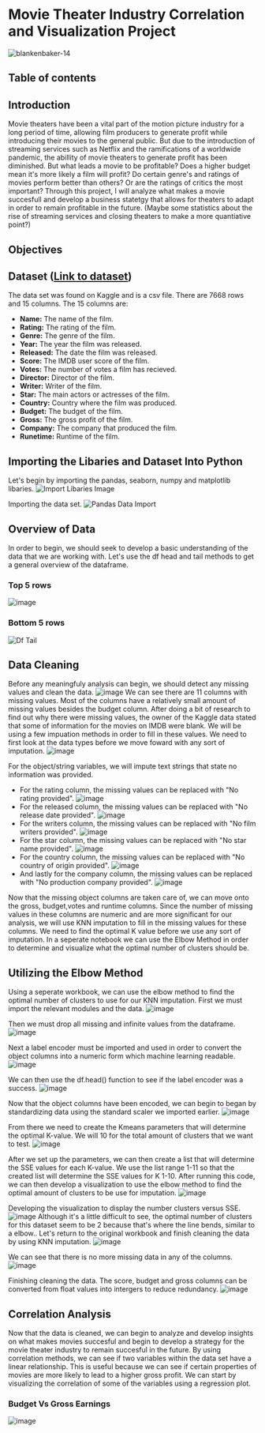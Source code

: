 # Movie Theater Industry Correlation and Visualization Project


![blankenbaker-14](https://user-images.githubusercontent.com/115194266/211164070-aa772601-c268-49c7-aa1c-1e6de74502e3.jpg)
## Table of contents
## Introduction
Movie theaters have been a vital part of the motion picture industry for a long period of time, allowing film producers to generate profit while introducing their movies to the general public. But due to the introduction of streaming services such as Netflix and the ramifications of a worldwide pandemic, the abillity of movie theaters to generate profit has been diminished. But what leads a movie to be profitable? Does a higher budget mean it's more likely a film will profit? Do certain genre's and ratings of movies perform better than others? Or are the ratings of critics the most important? Through this project, I will analyze what makes a movie succesfull and develop a business statetgy that allows for theaters to adapt in order to remain profitable in the future. (Maybe some statistics about the rise of streaming services and closing theaters to make a more quantiative point?)

## Objectives

## Dataset ([Link to dataset](https://www.kaggle.com/datasets/danielgrijalvas/movies))
The data set was found on Kaggle and is a csv file. There are 7668 rows and 15 columns. The 15 columns are:
* **Name:** The name of the film.
* **Rating:** The rating of the film.
* **Genre:** The genre of the film.
* **Year:** The year the film was released.
* **Released:** The date the film was released.
* **Score:** The IMDB user score of the film.
* **Votes:** The number of votes a film has recieved.
* **Director:** Director of the film.
* **Writer:** Writer of the film.
* **Star:** The main actors or actresses of the film.
* **Country:** Country where the film was produced.
* **Budget:** The budget of the film.
* **Gross:** The gross profit of the film.
* **Company:** The company that produced the film.
* **Runetime:** Runtime of the film.

## Importing the Libaries and Dataset Into Python
Let's begin by importing the pandas, seaborn, numpy and matplotlib libaries. 
![Import Libaries Image](https://user-images.githubusercontent.com/115194266/211173986-a20effb5-10a5-4a46-bd06-3a8c95e85f7c.JPG)

Importing the data set.
![Pandas Data Import](https://user-images.githubusercontent.com/115194266/211174190-bd309ce2-8f29-4127-942d-1bc6fbd5573e.JPG)

## Overview of Data
In order to begin, we should seek to develop a basic understanding of the data that we are working with. Let's use the df head and tail methods to get a general overview of the dataframe. 
### Top 5 rows
![image](https://user-images.githubusercontent.com/115194266/211916457-1d0d36ee-f973-4e41-aada-8be02e4e433b.png)
### Bottom 5 rows
![Df Tail](https://user-images.githubusercontent.com/115194266/211174541-fab3bd72-51e2-4408-9600-b6af85bec25b.JPG)

## Data Cleaning
Before any meaningfuly analysis can begin, we should detect any missing values and clean the data. 
![image](https://user-images.githubusercontent.com/115194266/211684627-fbcaacf2-343d-4608-b3b5-0d78198ea77e.png)
We can see there are 11 columns with missing values. Most of the columns have a relatively small amount of missing values besides the budget column. After doing a bit of research to find out why there were missing values, the owner of the Kaggle data stated that some of information for the movies on IMDB were blank. We will be using a few impuation methods in order to fill in these values. We need to first look at the data types before we move foward with any sort of imputation. 
![image](https://user-images.githubusercontent.com/115194266/211686216-52ae2ac4-15c6-4655-b78f-ad343df6b2da.png)

For the object/string variables, we will impute text strings that state no information was provided.
* For the rating column, the missing values can be replaced with "No rating provided".
![image](https://user-images.githubusercontent.com/115194266/211686877-f594635f-8d89-47cc-ad7a-44011eafdb0e.png)
* For the released column, the missing values can be replaced with "No release date provided".
![image](https://user-images.githubusercontent.com/115194266/211687681-4e1c2ba2-3774-4fa5-8b1f-41fd8cf5c7df.png)
* For the writers column, the missing values can be replaced with "No film writers provided".
![image](https://user-images.githubusercontent.com/115194266/211687627-971c3d60-ca9b-41d2-93b2-faf24ab3bcff.png)
* For the star column, the missing values can be replaced with "No star name provided".
![image](https://user-images.githubusercontent.com/115194266/211687843-e01c053a-6c16-4333-bcb3-f4b615f74615.png)
* For the country column, the missing values can be replaced with "No country of origin provided".
![image](https://user-images.githubusercontent.com/115194266/211916613-dc5a0884-5b3e-441b-b61e-0d7a34756c98.png)
* And lastly for the company column, the missing values can be replaced with "No production company provided".
![image](https://user-images.githubusercontent.com/115194266/211916657-9ac5149c-24a5-4de3-84dd-1b6c2876a20c.png)

Now that the missing object columns are taken care of, we can move onto the gross, budget,votes and runtime columns. Since the number of missing values in these columns are numeric and are more significant for our analysis, we will use KNN imputation to fill in the missing values for these columns. We need to find the optimal K value before we use any sort of imputation. In a seperate notebook we can use the Elbow Method in order to determine and visualize what the optimal number of clusters should be.

## Utilizing the Elbow Method
Using a seperate workbook, we can use the elbow method to find the optimal number of clusters to use for our KNN imputation. First we must import the relevant modules  and the data. 
![image](https://user-images.githubusercontent.com/115194266/211922559-99a338e3-cd6c-419e-a3b5-2d53afaa8884.png)

Then we must drop all missing and infinite values from the dataframe. 
![image](https://user-images.githubusercontent.com/115194266/211919943-3062062c-5295-4532-a726-2bc97f53e24d.png)

Next a label encoder must be imported and used in order to convert the object columns into a numeric form which machine learning readable. 
![image](https://user-images.githubusercontent.com/115194266/211920254-9b57fe54-9020-4ddc-9e1d-d2669e15d82f.png)

We can then use the df.head() function to see if the label encoder was a success.
![image](https://user-images.githubusercontent.com/115194266/211920368-867108cd-7ea4-42a5-af7c-d1c999554b5e.png)

Now that the object columns have been encoded, we can begin to began by standardizing data using the standard scaler we imported earlier.
![image](https://user-images.githubusercontent.com/115194266/211923011-df75e28f-2bd0-4e0a-94a7-b3a84866af36.png)

From there we need to create the Kmeans parameters that will determine the optimal K-value. We will 10 for the total amount of clusters that we want to test.
![image](https://user-images.githubusercontent.com/115194266/211923408-ee81b167-1e36-4951-82ff-179dfcce0cea.png)

After we set up the parameters, we can then create a list that will determine the SSE values for each K-value. We use the list range 1-11 so that the created list will determine the SSE values for K 1-10. After running this code, we can then develop a visualization to use the elbow method to find the optimal amount of clusters to be use for imputation.
![image](https://user-images.githubusercontent.com/115194266/211924463-f65420a1-c206-4ac1-98cf-e866ba456c0d.png)

Developing the visualization to display the number clusters versus SSE.
![image](https://user-images.githubusercontent.com/115194266/211924863-b4fc9735-a301-4a7f-aecc-9cabc754ccf4.png)
Although it's a little difficult to see, the optimal number of clusters for this dataset seem to be 2 because that's where the line bends, similar to a elbow.. Let's return to the original workbook and finish cleaning the data by using KNN imputation.
![image](https://user-images.githubusercontent.com/115194266/211925703-1487a6e4-8daa-4a77-bfdb-6dde56ee106d.png)

We can see that there is no more missing data in any of the columns. 
![image](https://user-images.githubusercontent.com/115194266/211926177-1fe243b9-2acf-48b7-9dd7-b7d621312b5b.png)

Finishing cleaning the data. The score, budget and gross columns can be converted from float values into intergers to reduce redundancy.
![image](https://user-images.githubusercontent.com/115194266/212202022-1b97041a-4c95-47d2-9586-cbb8977bd946.png)


## Correlation Analysis
Now that the data is cleaned, we can begin to analyze and develop insights on what makes movies succesful and begin to develop a strategy for the movie theater industry to remain succesful in the future. By using correlation methods, we can see if two variables within the data set have a linear relationship. This is useful because we can see if certain properties of movies are more likely to lead to a higher gross profit. We can start by visualizing the correlation of some of the variables using a regression plot. 

### Budget Vs Gross Earnings
![image](https://user-images.githubusercontent.com/115194266/212205922-e7968a58-a8db-4943-bd07-08b70cb40a6d.png)



